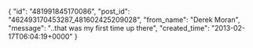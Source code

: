  {
   "id": "481991845170086",
   "post_id": "462493170453287_481602425209028",
   "from_name": "Derek Moran",
   "message": "..that was my first time up there",
   "created_time": "2013-02-17T06:04:19+0000"
 }
